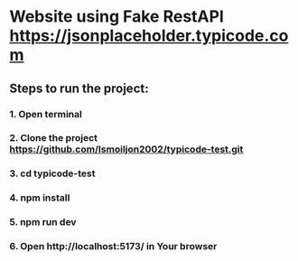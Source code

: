 #  Website using Fake RestAPI https://jsonplaceholder.typicode.com 

## Steps to run the project: 

### 1. Open terminal
### 2. Clone the project https://github.com/Ismoiljon2002/typicode-test.git
### 3. cd typicode-test 
### 4. npm install
### 5. npm run dev
### 6. Open http://localhost:5173/ in Your browser
